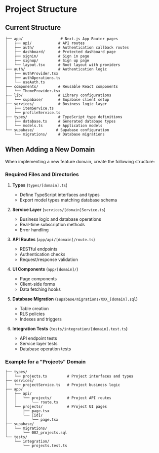 # Project Structure

## Current Structure

```
├── app/                 # Next.js App Router pages
│   ├── api/            # API routes
│   ├── auth/           # Authentication callback routes
│   ├── dashboard/      # Protected dashboard page
│   ├── signin/         # Sign in page
│   ├── signup/         # Sign up page
│   └── layout.tsx      # Root layout with providers
├── auth/               # Authentication logic
│   ├── AuthProvider.tsx
│   ├── authOperations.ts
│   └── useAuth.ts
├── components/         # Reusable React components
│   └── ThemeProvider.tsx
├── lib/                # Library configurations
│   └── supabase/       # Supabase client setup
├── services/           # Business logic layer
│   ├── itemService.ts
│   └── profileService.ts
├── types/              # TypeScript type definitions
│   ├── database.ts     # Generated database types
│   └── models.ts       # Application models
└── supabase/          # Supabase configuration
    └── migrations/     # Database migrations
```

## When Adding a New Domain

When implementing a new feature domain, create the following structure:

### Required Files and Directories

1. **Types** (`types/[domain].ts`)
   - Define TypeScript interfaces and types
   - Export model types matching database schema

2. **Service Layer** (`services/[domain]Service.ts`)
   - Business logic and database operations
   - Real-time subscription methods
   - Error handling

3. **API Routes** (`app/api/[domain]/route.ts`)
   - RESTful endpoints
   - Authentication checks
   - Request/response validation

4. **UI Components** (`app/[domain]/`)
   - Page components
   - Client-side forms
   - Data fetching hooks

5. **Database Migration** (`supabase/migrations/XXX_[domain].sql`)
   - Table creation
   - RLS policies
   - Indexes and triggers

6. **Integration Tests** (`tests/integration/[domain].test.ts`)
   - API endpoint tests
   - Service layer tests
   - Database operation tests

### Example for a "Projects" Domain

```
├── types/
│   └── projects.ts         # Project interfaces and types
├── services/
│   └── projectService.ts   # Project business logic
├── app/
│   ├── api/
│   │   └── projects/       # Project API routes
│   │       └── route.ts
│   └── projects/           # Project UI pages
│       ├── page.tsx
│       └── [id]/
│           └── page.tsx
├── supabase/
│   └── migrations/
│       └── 002_projects.sql
└── tests/
    └── integration/
        └── projects.test.ts
```